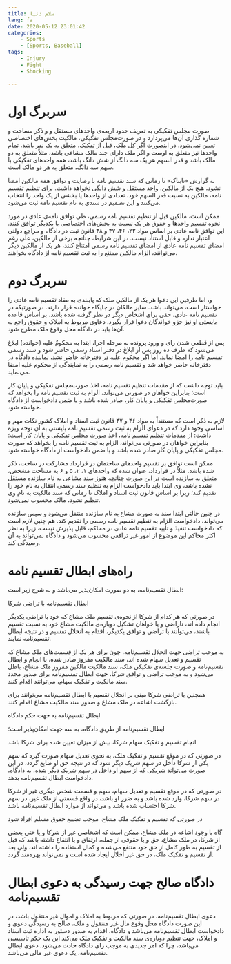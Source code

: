 ```yaml
---
title: سلام دنیا
lang: fa
date: 2020-05-12 23:01:42
categories:
    - Sports
    - [Sports, Baseball]
tags:
    - Injury
    - Fight
    - Shocking

---
```



# سربرگ اول

صورت مجلس تفکیکی به تعریف حدود اربعه‌ی واحد‌های مستقل و و ذکر مساحت و شماره گذاری آن‌ها می‌پردازد و در صورت‌مجلس تفکیکی، مالکیت بخش‌های اختصاصی تعیین نمی‌شود. در اینصورت اگر کل ملک، قبل از تفکیک، متعلق به یک نفر باشد، تمام واحد‌ها نیز متعلق به اوست و اگر ملک دارای چند مالک مشاعی باشد، مثلاً متعلق به دو مالک باشد و قدر السهم هر یک سه دانگ از شش دانگ باشد، همه واحد‌های تفکیکی با سهم سه دانگ، متعلق به هر دو مالک است.

به گزارش «تابناک» تا زمانی که سند تقسیم نامه با رضایت و توافق همه مالکین امضا نشود، هیچ یک از مالکین، واحد مستقل و شش دانگی نخواهد داشت. برای تنظیم تقسیم نامه، مالکین به نسبت قدر السهم خود، تعدادی از واحد‌ها یا بخشی از یک واحد را انتخاب می‌کنند و این تصمیم در سندی به نام تقسیم نامه ثبت می‌شود.
<!-- more -->

ممکن است، مالکین قبل از تنظیم تقسیم نامه رسمی، طی توافق نامه‌ی عادی در مورد نحوه تقسیم واحد‌ها و حقوق هر یک نسبت به بخش‌های اختصاصی با یکدیگر توافق کنند. این توافق نامه عادی بر اساس مواد ۲۲، ۴۶، ۴۷ و ۴۸ قانون ثبت در دادگاه و مراجع دولتی اعتبار ندارد و قابل استناد نیست. در این شرایط، چنانچه برخی از مالکین، علی رغم امضای تقسیم نامه عادی از امضای تقسیم نامه رسمی امتناع کنند، هر یک از مالکین دیگر می‌توانند، الزام مالکین ممتنع را به ثبت تقسیم نامه از دادگاه بخواهند.

# سربرگ دوم

و، اما طرفین این دعوا هر یک از مالکین ملک که پایبندی به مفاد تقسیم نامه عادی را خواستار است، می‌تواند باشد. سایر مالکان در جایگاه خوانده قرار دارند. در صورتیکه در تقسیم نامه عادی، حقی برای اشخاص دیگر در نظر گرفته شده باشد، بر اساس قاعده بایستی او نیز جزو خواندگان دعوا قرار بگیرد. دعاوی مربوط به املاک و حقوق راجع به آن‌ها باید در دادگاه محل وقوع ملک مطرح شود.

پس از قطعی شدن رای و ورود پرونده به مرحله اجرا، ابتدا به محکومٌ علیه (خوانده) ابلاغ می‌شود که ظرف ده روز پس از ابلاغ در دفتر اسناد رسمی حاضر شود و سند رسمی تقسیم نامه را امضا نماید. اما اگر محکوم علیه در دفترخانه حاضر نشد، نماینده دادگاه در دفترخانه حاضر خواهد شد و تقسیم نامه رسمی را به نمایندگی از محکوم علیه امضا می‌نماید.

باید توجه داشت که از مقدمات تنظیم تقسیم نامه، اخذ صورت‌مجلس تفکیکی و پایان کار است؛ بنابراین خواهان در صورتی می‌تواند، الزام به ثبت تقسیم نامه را بخواهد که صورت‌مجلس تفکیکی و پایان کار، صادر شده باشد و یا ضمن دادخواست از دادگاه خواسته شود.

لازم به ذکر است که مستنداً به مواد ۴۶ و ۴۷ قانون ثبت اسناد و املاک کشور نکات مهم و اساسی وجود دارد که در دعوای الزام به ثبت رسمی تقسیم نامه بایستی به آن توجه ویژه داشت: از مقدمات تنظیم تقسیم نامه، اخذ صورت مجلس تفکیکی و پایان کار است؛ بنابراین خواهان در صورتی می‌تواند، الزام به ثبت تقسیم نامه را بخواهد که صورت مجلس تفکیکی و پایان کار صادر شده باشد و یا ضمن دادخواست از دادگاه خواسته شود.

ممکن است توافق بر تقسیم واحد‌های ساختمان در قرارداد مشارکت در ساخت، ذکر شده باشد. مثلاً در قرارداد، عنوان شده که واحد‌های ۱، ۲، ۵ و ۶ به مساحت مشخص، متعلق به سازنده است در این صورت چنانچه هنوز سند مشاعی به نام سازنده مستقل نشده باشد، وی ابتدا باید دادخواست الزام به تنظیم سند رسمی انتقال به نام خود را تقدیم کند؛ زیرا بر اساس قانون ثبت اسناد و املاک تا زمانی که سند مالکیت به نام وی تنظیم نشود، مالک محسوب نمی‌شود.

در جنین حالتی ابتدا سند به صورت مشاع به نام سازنده منتقل می‌شود و سپس سازنده می‌تواند، دادخواست الزام به تنظیم تقسیم نامه رسمی را تقدیم کند. هم چنین لازم است که دادخواست تنفیذ و تأیید تقسیم نامه عادی در محاکم، قابل پذیرش نیست، زیرا به نظر اکثر محاکم این موضوع از امور غیر ترافعی محسوب می‌شود و دادگاه نمی‌تواند به آن رسیدگی کند.

# راه‌های ابطال تقسیم نامه

ابطال تقسیم‌نامه، به دو صورت امکان‌پذیر می‌باشد و به شرح زیر است:

ابطال تقسیم‌نامه با تراضی شرکا

در صورتی که هر کدام از شرکا از نحوه‌ی تقسیم ملک مشاع که خود با تراضی یکدیگر انجام داده اند، ناراضی و یا خواهان تشکیل دوباره‌ی مالکیت مشاع خود به نسبت تقسیم باشند، می‌توانند با تراضی و توافق یکدیگر، اقدام به انحلال تقسیم و در نتیجه ابطال تقسیم‌نامه نمایند.

به موجب تراضی جهت انحلال تقسیم‌نامه، چون برای هر یک از قسمت‌های ملک مشاع که تقسیم و تعدیل سهام شده اند، سند مالکیت مفروز صادر شده، با انجام و ابطال تقسیم‌نامه و صورت جلسه‌ی تفکیکی ملک، سند مالکیت مالکین مفروز ملک مشاع، باطل می‌شود و به موجب تراضی و توافق شرکا، جهت ابطال تقسیم‌نامه برای صدور مجدد سند مالکیت و تفکیک سهام، می‌توانند اقدام کنند.

همچنین با تراضی شرکا مبنی بر انحلال تقسیم با ابطال تقسیم‌نامه می‌توانند برای بازگشت اشاعه در ملک مشاع و صدور سند مالکیت مشاع اقدام کنند.

ابطال تقسیم‌نامه به جهت حکم دادگاه

ابطال تقسیم‌نامه از طریق دادگاه، به سه جهت امکان‌پذیر است؛

انجام تقسیم و تفکیک سهام شرکا، بیش از میزان تعیین شده برای شرکا باشد

در صورتی که در موقع تقسیم و تفکیک ملک، به نحوی تعدیل سهام صورت گیرد که سهم یکی از شرکا داخل در سهم شریک دیگر شود که در نتیجه حق او ضایع گردد، در این صورت می‌تواند شریکی که از سهم او داخل در سهم شریک دیگر شده، به دادگاه، دادخواست ابطال تقسیم‌نامه بدهد.

در صورتی که در موقع تقسیم و تعدیل سهام، سهم و قسمت شخص دیگری غیر از شرکا در سهم شرکا، وارد شده باشد و به ضرر او باشد، در واقع قسمتی از ملک غیر، در سهم شرکا احتساب شده باشد و می‌تواند از موارد ابطال تقسیم‌نامه باشد.

در صورتی که تقسیم و تفکیک ملک مشاع، موجب تضییع حقوق مسلم افراد شود

گاه با وجود اشاعه در ملک مشاع، ممکن است که اشخاصی غیر از شرکا و یا حتی بعضی از شرکا، در ملک مشاع، حق و یا حقوقی از جمله، ارتفاق و یا انتفاع داشته باشد که قبل از تقسیم به طور کامل از حق خود منتفع می‌شده و کمال استفاده را داشته اند، ولی بعد از تقسیم و تفکیک ملک، در حق غیر اخلال ایجاد شده است و نمی‌تواند بهره‌مند گردد.

# دادگاه صالح جهت رسیدگی به دعوی ابطال تقسیم‌نامه

دعوی ابطال تقسیم‌نامه، در صورتی که مربوط به املاک و اموال غیر منتقول باشد، در این صورت دادگاه محل وقوع مال غیر منتقول و ملک، صالح به رسیدگی دعوی و دادخواست ابطال تقسیم‌نامه می‌باشد و دادگاه، اقدام به صدور دستور به اداره ثبت اسناد و املاک، جهت تنظیم دوباره‌ی سند مالکیت و تفکیک ملک می‌کند این یک حکم تاسیسی می‌باشد، چرا که امر جدیدی به موجب رای دادگاه حادث می‌شود. دعوی ابطال تقسیم‌نامه، یک دعوی غیر مالی می‌باشد.